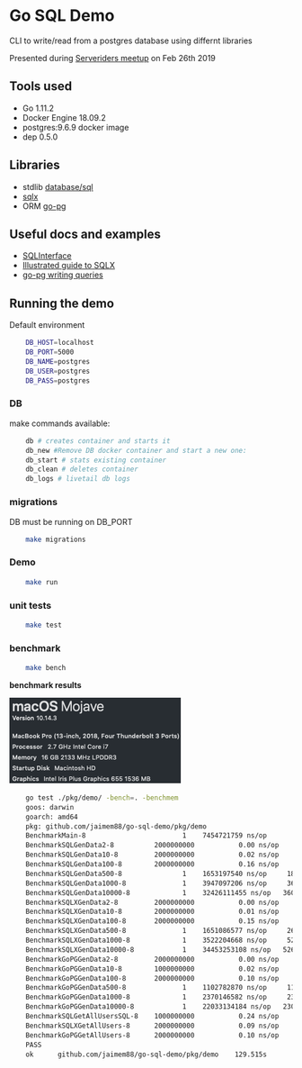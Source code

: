 # Go SQL Demo

CLI to write/read from a postgres database using differnt libraries

Presented during [Serveriders meetup](https://www.meetup.com/serversiders/) on Feb 26th 2019

## Tools used

- Go 1.11.2 
- Docker Engine 18.09.2
- postgres:9.6.9 docker image
- dep 0.5.0

## Libraries

- stdlib [database/sql](https://golang.org/pkg/database/sql/) 
- [sqlx](https://github.com/jmoiron/sqlx)
- ORM [go-pg](https://github.com/go-pg/pg)

## Useful docs and examples
- [SQLInterface](https://github.com/golang/go/wiki/SQLInterface)
- [Illustrated guide to SQLX](http://jmoiron.github.io/sqlx/)
- [go-pg writing queries](https://github.com/go-pg/pg/wiki/Writing-Queries)


## Running the demo

Default environment 

```sh
    DB_HOST=localhost
    DB_PORT=5000
    DB_NAME=postgres
    DB_USER=postgres
    DB_PASS=postgres
```

### DB

make commands available:

```sh
    db # creates container and starts it
    db_new #Remove DB docker container and start a new one:
    db_start # stats existing container
    db_clean # deletes container
    db_logs # livetail db logs
```

### migrations

DB must be running on DB_PORT

```sh
    make migrations
```

### Demo

```sh
    make run
```

### unit tests

```sh
    make test
```

### benchmark

```sh
    make bench
```

**benchmark results**

![macspec.png](macspec.png)

```sh
    go test ./pkg/demo/ -bench=. -benchmem
    goos: darwin
    goarch: amd64
    pkg: github.com/jaimem88/go-sql-demo/pkg/demo
    BenchmarkMain-8                	       1	7454721759 ns/op	   58736 B/op	     590 allocs/op
    BenchmarkSQLGenData2-8         	2000000000	         0.00 ns/op	       0 B/op	       0 allocs/op
    BenchmarkSQLGenData10-8        	2000000000	         0.02 ns/op	       0 B/op	       0 allocs/op
    BenchmarkSQLGenData100-8       	2000000000	         0.16 ns/op	       0 B/op	       0 allocs/op
    BenchmarkSQLGenData500-8       	       1	1653197540 ns/op	 1805320 B/op	   42005 allocs/op
    BenchmarkSQLGenData1000-8      	       1	3947097206 ns/op	 3609336 B/op	   84005 allocs/op
    BenchmarkSQLGenData10000-8     	       1	32426111455 ns/op	36097000 B/op	  840063 allocs/op
    BenchmarkSQLXGenData2-8        	2000000000	         0.00 ns/op	       0 B/op	       0 allocs/op
    BenchmarkSQLXGenData10-8       	2000000000	         0.01 ns/op	       0 B/op	       0 allocs/op
    BenchmarkSQLXGenData100-8      	2000000000	         0.15 ns/op	       0 B/op	       0 allocs/op
    BenchmarkSQLXGenData500-8      	       1	1651086577 ns/op	 2633320 B/op	   58005 allocs/op
    BenchmarkSQLXGenData1000-8     	       1	3522204668 ns/op	 5266928 B/op	  116013 allocs/op
    BenchmarkSQLXGenData10000-8    	       1	34453253108 ns/op	52660920 B/op	 1160087 allocs/op
    BenchmarkGoPGGenData2-8        	2000000000	         0.00 ns/op	       0 B/op	       0 allocs/op
    BenchmarkGoPGGenData10-8       	1000000000	         0.02 ns/op	       0 B/op	       0 allocs/op
    BenchmarkGoPGGenData100-8      	2000000000	         0.10 ns/op	       0 B/op	       0 allocs/op
    BenchmarkGoPGGenData500-8      	       1	1102782870 ns/op	 1153320 B/op	   25005 allocs/op
    BenchmarkGoPGGenData1000-8     	       1	2370146582 ns/op	 2305320 B/op	   50005 allocs/op
    BenchmarkGoPGGenData10000-8    	       1	22033134184 ns/op	23051880 B/op	  500045 allocs/op
    BenchmarkSQLGetAllUsersSQL-8   	1000000000	         0.24 ns/op	       0 B/op	       0 allocs/op
    BenchmarkSQLXGetAllUsers-8     	2000000000	         0.09 ns/op	       0 B/op	       0 allocs/op
    BenchmarkGoPGGetAllUsers-8     	2000000000	         0.10 ns/op	       0 B/op	       0 allocs/op
    PASS
    ok  	github.com/jaimem88/go-sql-demo/pkg/demo	129.515s 
```
